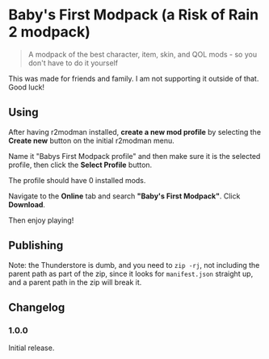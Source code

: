 # Baby's First Modpack (a Risk of Rain 2 modpack)

> A modpack of the best character, item, skin, and QOL mods - so you don't have to do it yourself

This was made for friends and family. I am not supporting it outside of that. Good luck!

## Using

After having r2modman installed, **create a new mod profile** by selecting the **Create new** button
on the initial r2modman menu.

Name it "Babys First Modpack profile" and then make sure it is the selected profile, then click the
**Select Profile** button.

The profile should have 0 installed mods.

Navigate to the **Online** tab and search **"Baby's First Modpack"**. Click **Download**.

Then enjoy playing!

## Publishing

Note: the Thunderstore is dumb, and you need to `zip -rj`, not including the parent path as part of
the zip, since it looks for `manifest.json` straight up, and a parent path in the zip will
break it.

## Changelog

### 1.0.0

Initial release.

